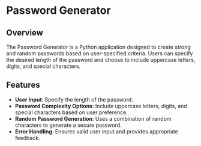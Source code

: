 # Password Generator

## Overview

The Password Generator is a Python application designed to create strong and random passwords based on user-specified criteria. Users can specify the desired length of the password and choose to include uppercase letters, digits, and special characters.

## Features

- **User Input**: Specify the length of the password.
- **Password Complexity Options**: Include uppercase letters, digits, and special characters based on user preference.
- **Random Password Generation**: Uses a combination of random characters to generate a secure password.
- **Error Handling**: Ensures valid user input and provides appropriate feedback.